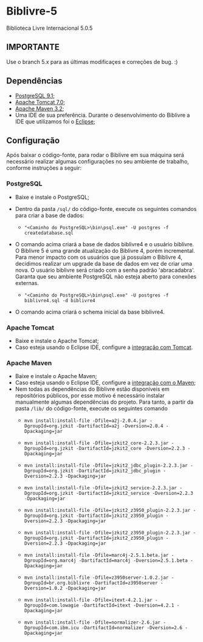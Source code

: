 # Biblivre-5

Biblioteca Livre Internacional 5.0.5

## IMPORTANTE
Use o branch 5.x para as últimas modificaçes e correções de bug. :)

## Dependências

- [PostgreSQL 9.1](https://www.postgresql.org/);
- [Apache Tomcat 7.0](http://tomcat.apache.org/);
- [Apache Maven 3.2](https://maven.apache.org/);
- Uma IDE de sua preferência. Durante o desenvolvimento do Biblivre a IDE que utilizamos foi o [Eclipse](http://www.eclipse.org/downloads/eclipse-packages/);


## Configuração

Após baixar o código-fonte, para rodar o Biblivre em sua máquina será necessário realizar algumas configurações no seu ambiente de trabalho, conforme instruções a seguir:

### PostgreSQL

- Baixe e instale o PostgreSQL;
- Dentro da pasta `/sql/` do código-fonte, execute os seguintes comandos para criar a base de dados: 

    - `"<Caminho do PostgreSQL>\bin\psql.exe" -U postgres -f createdatabase.sql`

- O comando acima criará a base de dados biblivre4 e o usuário biblivre. O Biblivre 5 é uma grande atualização do Biblivre 4, porém incremental. Para menor impacto com os usuários que já possuíam o Biblivre 4, decidimos realizar um upgrade da base de dados em vez de criar uma nova. O usuário biblivre será criado com a senha padrão 'abracadabra'. Garanta que seu ambiente PostgreSQL não esteja aberto para conexões externas.

	- `"<Caminho do PostgreSQL>\bin\psql.exe" -U postgres -f biblivre4.sql -d biblivre4`

- O comando acima criará o schema inicial da base biblivre4.

### Apache Tomcat

- Baixe e instale o Apache Tomcat;
- Caso esteja usando o Eclipse IDE, configure a [integração com Tomcat](http://www.eclipse.org/webtools/jst/components/ws/M5/tutorials/InstallTomcat.html).

### Apache Maven

- Baixe e instale o Apache Maven;
- Caso esteja usando o Eclipse IDE, configure a [integração com o Maven](http://www.eclipse.org/m2e/);
- Nem todas as dependências do Biblivre estão disponíveis em repositórios públicos, por esse motivo é necessário instalar manualmente algumas dependências do projeto. Para tanto, a partir da pasta `/lib/` do código-fonte, execute os seguintes comando
	- ``` 
	  mvn install:install-file -Dfile=a2j-2.0.4.jar -DgroupId=org.jzkit -DartifactId=a2j -Dversion=2.0.4 -Dpackaging=jar
      ```
	- ```
	  mvn install:install-file -Dfile=jzkit2_core-2.2.3.jar -DgroupId=org.jzkit -DartifactId=jzkit2_core -Dversion=2.2.3 -Dpackaging=jar
      ```
	- ```
	  mvn install:install-file -Dfile=jzkit2_jdbc_plugin-2.2.3.jar -DgroupId=org.jzkit -DartifactId=jzkit2_jdbc_plugin -Dversion=2.2.3 -Dpackaging=jar
      ```
	- ```
	  mvn install:install-file -Dfile=jzkit2_service-2.2.3.jar -DgroupId=org.jzkit -DartifactId=jzkit2_service -Dversion=2.2.3 -Dpackaging=jar
      ```
	- ```
	  mvn install:install-file -Dfile=jzkit2_z3950_plugin-2.2.3.jar -DgroupId=org.jzkit -DartifactId=jzkit2_z3950_plugin -Dversion=2.2.3 -Dpackaging=jar
      ```
	- ```
	  mvn install:install-file -Dfile=jzkit2_z3950_plugin-2.2.3.jar -DgroupId=org.jzkit -DartifactId=jzkit2_z3950_plugin -Dversion=2.2.3 -Dpackaging=jar
      ```
	- ```
	  mvn install:install-file -Dfile=marc4j-2.5.1.beta.jar -DgroupId=org.marc4j -DartifactId=marc4j -Dversion=2.5.1.beta -Dpackaging=jar
      ```
	- ```
	  mvn install:install-file -Dfile=z3950server-1.0.2.jar -DgroupId=br.org.biblivre -DartifactId=z3950server -Dversion=1.0.2 -Dpackaging=jar
      ```
	- ```
	  mvn install:install-file -Dfile=itext-4.2.1.jar -DgroupId=com.lowagie -DartifactId=itext -Dversion=4.2.1 -Dpackaging=jar
      ```
	- ```
	  mvn install:install-file -Dfile=normalizer-2.6.jar -DgroupId=com.ibm.icu -DartifactId=normalizer -Dversion=2.6 -Dpackaging=jar
      ```




